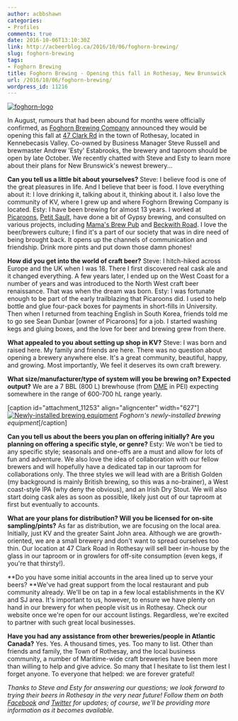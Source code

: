 ```yaml
---
author: acbbshawn
categories:
- Profiles
comments: true
date: 2016-10-06T13:10:30Z
link: http://acbeerblog.ca/2016/10/06/foghorn-brewing/
slug: foghorn-brewing
tags:
- Foghorn Brewing
title: Foghorn Brewing - Opening this fall in Rothesay, New Brunswick
url: /2016/10/06/foghorn-brewing/
wordpress_id: 11216
---
```


[![foghorn-logo](http://acbeerblog.ca/wp-content/uploads/2016/10/foghorn-logo.png)](http://acbeerblog.ca/wp-content/uploads/2016/10/foghorn-logo.png)

In August, rumours that had been abound for months were officially confirmed, as [Foghorn Brewing Company](http://www.drinkfoghorn.ca) announced they would be opening this fall at [47 Clark Rd](https://goo.gl/maps/ick5Gt2Psy42) in the town of Rothesay, located in Kennebecasis Valley. Co-owned by Business Manager Steve Russell and brewmaster Andrew 'Esty' Estabrooks, the brewery and taproom should be open by late October. We recently chatted with Steve and Esty to learn more about their plans for New Brunswick's newest brewery...

**Can you tell us a little bit about yourselves?**
Steve: I believe food is one of the great pleasures in life. And I believe that beer is food. I love everything about it: I love drinking it, talking about it, thinking about it. I also love the community of KV, where I grew up and where Foghorn Brewing Company is located.
Esty: I have been brewing for almost 13 years. I worked at [Picaroons](https://www.facebook.com/picaroons), [Petit Sault](http://petitsault.com/en/), have done a bit of Gypsy brewing, and consulted on various projects, including [Mama's Brew Pub](http://www.mamaspubwesthills.com/) and [Beckwith Road](http://beckwithroad.com/). I love the beer/brewers culture; I find it's a part of our society that was in dire need of being brought back. It opens up the channels of communication and friendship. Drink more pints and put down those damn phones!

**How did you get into the world of craft beer?**
Steve: I hitch-hiked across Europe and the UK when I was 18. There I first discovered real cask ale and it changed everything. A few years later, I ended up on the West Coast for a number of years and was introduced to the North West craft beer renaissance. That was when the dream was born.
Esty: I was fortunate enough to be part of the early trailblazing that Picaroons did. I used to help bottle and glue four-pack boxes for payments in short-fills in University. Then when I returned from teaching English in South Korea, friends told me to go see Sean Dunbar [owner of Picaroons] for a job. I started washing kegs and gluing boxes, and the love for beer and brewing grew from there.

**What appealed to you about setting up shop in KV?**
Steve: I was born and raised here. My family and friends are here. There was no question about opening a brewery anywhere else. It's a great community, beautiful, happy, and growing. Most importantly, We feel it deserves its own craft brewery.

**What size/manufacturer/type of system will you be brewing on? Expected output?**
We are a 7 BBL (800 L) brewhouse (from [DME](http://www.dmebrewing.ca/) in PEI) expecting somewhere in the range of 600-700 hL range yearly.

[caption id="attachment_11253" align="aligncenter" width="627"][![Newly-installed brewing equipment](http://acbeerblog.ca/wp-content/uploads/2016/10/foghorn-brewhouse-1024x576.jpg)](http://acbeerblog.ca/wp-content/uploads/2016/10/foghorn-brewhouse.jpg) _Foghorn's newly-installed brewing equipment_[/caption]

**Can you tell us about the beers you plan on offering initially? Are you planning on offering a specific style, or genre?**
Esty: We won't be tied to any specific style; seasonals and one-offs are a must and allow for lots of fun and adventure. We also love the idea of collaboration with our fellow brewers and will hopefully have a dedicated tap in our taproom for collaborations only. The three styles we will lead with are a British Golden (my background is mainly British brewing, so this was a no-brainer), a West coast-style IPA (why deny the obvious), and an Irish Dry Stout. We will also start doing cask ales as soon as possible, likely just out of our taproom at first but eventually to accounts.

**What are your plans for distribution? Will you be licensed for on-site sampling/pints?**
As far as distribution, we are focusing on the local area. Initially, just KV and the greater Saint John area. Although we are growth-oriented, we are a small brewery and don't want to spread ourselves too thin. Our location at 47 Clark Road in Rothesay will sell beer in-house by the glass in our taproom or in growlers for off-site consumption (even kegs, if you're that thirsty!).

**Do you have some initial accounts in the area lined up to serve your beers?
**We've had great support from the local restaurant and pub community already. We'll be on tap in a few local establishments in the KV and SJ area. It's important to us, however, to ensure we have plenty on hand in our brewery for when people visit us in Rothesay. Check our website once we're open for our account listings. Regardless, we're excited to partner with such great local businesses.

**Have you had any assistance from other breweries/people in Atlantic Canada?**
Yes. Yes. A thousand times, yes. Too many to list. Other than friends and family, the Town of Rothesay, and the local business community, a number of Maritime-wide craft breweries have been more than willing to help and give advice. So many that I hesitate to list them lest I forget anyone. To everyone that helped: we are forever grateful!

_Thanks to Steve and Esty for answering our questions; we look forward to trying their beers in Rothesay in the very near future! Follow them on both [Facebook](http://www.facebook.com/drinkfoghorn) and [Twitter](https://twitter.com/drinkfoghorn) for updates; of course, we'll be providing more information as it becomes available._
